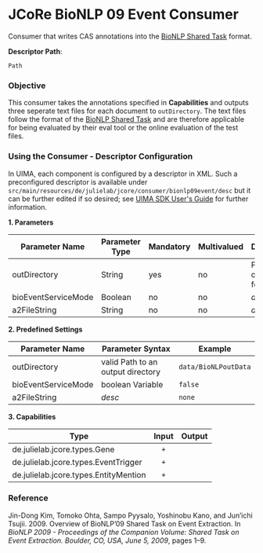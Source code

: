 # JCoRe BioNLP 09 Event Consumer
Consumer that writes CAS annotations into the [BioNLP Shared Task](http://www.nactem.ac.uk/tsujii/GENIA/SharedTask/index.shtml#data) format.  

**Descriptor Path**:
```
Path
```
 
### Objective
This consumer takes the annotations specified in **Capabilities** and outputs three seperate text files for each document to `outDirectory`. The text files follow the format of the [BioNLP Shared Task](http://www.nactem.ac.uk/tsujii/GENIA/SharedTask/index.shtml#data) and are therefore applicable for being evaluated by their eval tool or the online evaluation of the test files.

### Using the Consumer - Descriptor Configuration
 In UIMA, each component is configured by a descriptor in XML. Such a preconfigured descriptor is available under `src/main/resources/de/julielab/jcore/consumer/bionlp09event/desc` but it can be further edited if so desired; see [UIMA SDK User's Guide](https://uima.apache.org/downloads/releaseDocs/2.1.0-incubating/docs/html/tools/tools.html#ugr.tools.cde) for further information.
 
 **1. Parameters**

| Parameter Name | Parameter Type | Mandatory | Multivalued | Description |
|----------------|----------------|-----------|-------------|-------------|
| outDirectory | String | yes | no | Path to an output folder |
| bioEventServiceMode | Boolean | no | no | *desc here* |
| a2FileString | String | no | no | *desc here* | 

**2. Predefined Settings**

| Parameter Name | Parameter Syntax | Example |
|----------------|------------------|---------|
| outDirectory | valid Path to an output directory | `data/BioNLPoutData` |
| bioEventServiceMode | boolean Variable | `false` |
| a2FileString | *desc* | `none` |

**3. Capabilities**

| Type | Input | Output |
|------|:-----:|:------:|
| de.julielab.jcore.types.Gene | `+` |  |
| de.julielab.jcore.types.EventTrigger | `+` |  |
| de.julielab.jcore.types.EntityMention | `+` |  |
 
### Reference
Jin-Dong Kim, Tomoko Ohta, Sampo Pyysalo, Yoshinobu Kano, and Jun’ichi Tsujii. 2009. Overview of BioNLP’09 Shared Task on Event Extraction. In *BioNLP 2009 - Proceedings of the Companion Volume: Shared Task on Event Extraction. Boulder, CO, USA, June 5, 2009*, pages 1–9.
